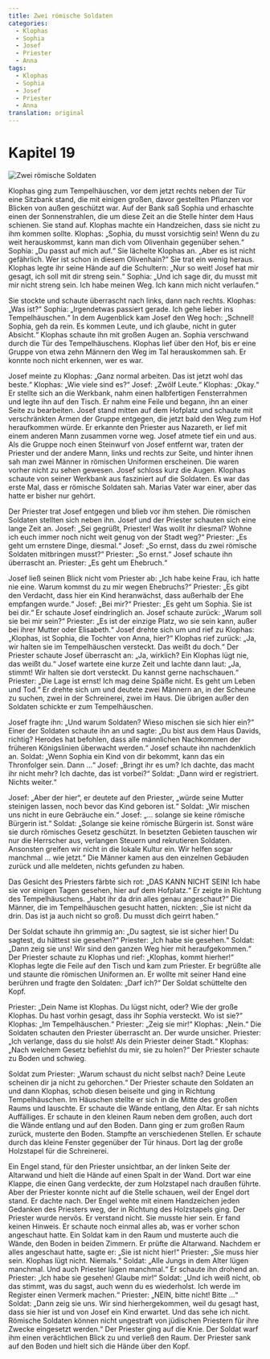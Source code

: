 ```yaml
---
title: Zwei römische Soldaten
categories:
  - Klophas
  - Sophia
  - Josef
  - Priester
  - Anna
tags:
  - Klophas
  - Sophia
  - Josef
  - Priester
  - Anna
translation: original
---
```


# Kapitel 19

![Zwei römische Soldaten](media/illustrations/chapter19.jpg)

Klophas ging zum Tempelhäuschen, vor dem jetzt rechts neben der Tür eine Sitzbank stand, die mit einigen großen, davor gestellten Pflanzen vor Blicken von außen geschützt war.
Auf der Bank saß Sophia und erhaschte einen der Sonnenstrahlen, die um diese Zeit an die Stelle hinter dem Haus schienen.
Sie stand auf.
Klophas machte ein Handzeichen, dass sie nicht zu ihm kommen sollte.
Klophas: „Sophia, du musst vorsichtig sein! Wenn du zu weit herauskommst, kann man dich vom Olivenhain gegenüber sehen.“
Sophia: „Du passt auf mich auf.“
Sie lächelte Klophas an.
„Aber es ist nicht gefährlich. Wer ist schon in diesem Olivenhain?“
Sie trat ein wenig heraus.
Klophas legte ihr seine Hände auf die Schultern: „Nur so weit! Josef hat mir gesagt, ich soll mit dir streng sein.“
Sophia: „Und ich sage dir, du musst mit mir nicht streng sein.
Ich habe meinen Weg.
Ich kann mich nicht verlaufen.“

Sie stockte und schaute überrascht nach links, dann nach rechts.
Klophas: „Was ist?“
Sophia: „Irgendetwas passiert gerade.
Ich gehe lieber ins Tempelhäuschen.“
In dem Augenblick kam Josef den Weg hoch: „Schnell! Sophia, geh da rein.
Es kommen Leute, und ich glaube, nicht in guter Absicht.“
Klophas schaute ihn mit großen Augen an.
Sophia verschwand durch die Tür des Tempelhäuschens.
Klophas lief über den Hof, bis er eine Gruppe von etwa zehn Männern den Weg im Tal herauskommen sah.
Er konnte noch nicht erkennen, wer es war.

Josef meinte zu Klophas: „Ganz normal arbeiten.
Das ist jetzt wohl das beste.“
Klophas: „Wie viele sind es?“
Josef: „Zwölf Leute.“
Klophas: „Okay.“
Er stellte sich an die Werkbank, nahm einen halbfertigen Fensterrahmen und legte ihn auf den Tisch.
Er nahm eine Feile und begann, ihn an einer Seite zu bearbeiten.
Josef stand mitten auf dem Hofplatz und schaute mit verschränkten Armen der Gruppe entgegen, die jetzt bald den Weg zum Hof heraufkommen würde.
Er erkannte den Priester aus Nazareth, er lief mit einem anderen Mann zusammen vorne weg.
Josef atmete tief ein und aus.
Als die Gruppe noch einen Steinwurf von Josef entfernt war, traten der Priester und der andere Mann, links und rechts zur Seite, und hinter ihnen sah man zwei Männer in römischen Uniformen erscheinen.
Die waren vorher nicht zu sehen gewesen.
Josef schloss kurz die Augen.
Klophas schaute von seiner Werkbank aus fasziniert auf die Soldaten.
Es war das erste Mal, dass er römische Soldaten sah.
Marias Vater war einer, aber das hatte er bisher nur gehört.

Der Priester trat Josef entgegen und blieb vor ihm stehen.
Die römischen Soldaten stellten sich neben ihn.
Josef und der Priester schauten sich eine lange Zeit an.
Josef: „Sei gegrüßt, Priester! Was wollt ihr diesmal?
Wohne ich euch immer noch nicht weit genug von der Stadt weg?“
Priester: „Es geht um ernstere Dinge, diesmal.“
Josef: „So ernst, dass du zwei römische Soldaten mitbringen musst?“
Priester: „So ernst.“
Josef schaute ihn überrascht an.
Priester: „Es geht um Ehebruch.“

Josef ließ seinen Blick nicht vom Priester ab: „Ich habe keine Frau, ich hatte nie eine.
Warum kommst du zu mir wegen Ehebruchs?“
Priester: „Es gibt den Verdacht, dass hier ein Kind heranwächst, dass außerhalb der Ehe empfangen wurde.“
Josef: „Bei mir?“
Priester: „Es geht um Sophia.
Sie ist bei dir.“
Er schaute Josef eindringlich an.
Josef schaute zurück: „Warum soll sie bei mir sein?“
Priester: „Es ist der einzige Platz, wo sie sein kann, außer bei ihrer Mutter oder Elisabeth.“
Josef drehte sich um und rief zu Klophas: „Klophas, ist Sophia, die Tochter von Anna, hier?“
Klophas rief zurück: „Ja, wir halten sie im Tempelhäuschen versteckt.
Das weißt du doch.“
Der Priester schaute Josef überrascht an: „Ja, wirklich?
Ein Klophas lügt nie, das weißt du.“
Josef wartete eine kurze Zeit und lachte dann laut: „Ja, stimmt!
Wir halten sie dort versteckt.
Du kannst gerne nachschauen.“
Priester: „Die Lage ist ernst!
Ich mag deine Späße nicht.
Es geht um Leben und Tod.“
Er drehte sich um und deutete zwei Männern an, in der Scheune zu suchen, zwei in der Schreinerei, zwei im Haus.
Die übrigen außer den Soldaten schickte er zum Tempelhäuschen.

Josef fragte ihn: „Und warum Soldaten?
Wieso mischen sie sich hier ein?“
Einer der Soldaten schaute ihn an und sagte: „Du bist aus dem Haus Davids, richtig?
Herodes hat befohlen, dass alle männlichen Nachkommen der früheren Königslinien überwacht werden.“
Josef schaute ihn nachdenklich an.
Soldat: „Wenn Sophia ein Kind von dir bekommt, kann das ein Thronfolger sein.
Dann ...“
Josef: „Bringt ihr es um?
Ich dachte, das macht ihr nicht mehr?
Ich dachte, das ist vorbei?“
Soldat: „Dann wird er registriert.
Nichts weiter.“

Josef: „Aber der hier“, er deutete auf den Priester, „würde seine Mutter steinigen lassen, noch bevor das Kind geboren ist.“
Soldat: „Wir mischen uns nicht in eure Gebräuche ein.“
Josef: „... solange sie keine römische Bürgerin ist.“
Soldat: „Solange sie keine römische Bürgerin ist.
Sonst wäre sie durch römisches Gesetz geschützt.
In besetzten Gebieten tauschen wir nur die Herrscher aus, verlangen Steuern und rekrutieren Soldaten.
Ansonsten greifen wir nicht in die lokale Kultur ein.
Wir helfen sogar manchmal ... wie jetzt.“
Die Männer kamen aus den einzelnen Gebäuden zurück und alle meldeten, nichts gefunden zu haben.

Das Gesicht des Priesters färbte sich rot: „DAS KANN NICHT SEIN!
Ich habe sie vor einigen Tagen gesehen, hier auf dem Hofplatz.“
Er zeigte in Richtung des Tempelhäuschens.
„Habt ihr da drin alles genau angeschaut?“
Die Männer, die im Tempelhäuschen gesucht hatten, nickten: „Sie ist nicht da drin.
Das ist ja auch nicht so groß.
Du musst dich geirrt haben.“

Der Soldat schaute ihn grimmig an: „Du sagtest, sie ist sicher hier!
Du sagtest, du hättest sie gesehen?“
Priester: „Ich habe sie gesehen.“
Soldat: „Dann zeig sie uns! Wir sind den ganzen Weg hier mit heraufgekommen.“
Der Priester schaute zu Klophas und rief: „Klophas, kommt hierher!“
Klophas legte die Feile auf den Tisch und kam zum Priester.
Er begrüßte alle und staunte die römischen Uniformen an.
Er wollte mit seiner Hand eine berühren und fragte den Soldaten: „Darf ich?“
Der Soldat schüttelte den Kopf.

Priester: „Dein Name ist Klophas.
Du lügst nicht, oder?
Wie der große Klophas.
Du hast vorhin gesagt, dass ihr Sophia versteckt.
Wo ist sie?“
Klophas: „Im Tempelhäuschen.“
Priester: „Zeig sie mir!“
Klophas: „Nein.“
Die Soldaten schauten den Priester überrascht an.
Der wurde unsicher.
Priester: „Ich verlange, dass du sie holst!
Als dein Priester deiner Stadt.“
Klophas: „Nach welchem Gesetz befiehlst du mir, sie zu holen?“
Der Priester schaute zu Boden und schwieg.

Soldat zum Priester: „Warum schaust du nicht selbst nach?
Deine Leute scheinen dir ja nicht zu gehorchen.“
Der Priester schaute den Soldaten an und dann Klophas, schob diesen beiseite und ging in Richtung Tempelhäuschen.
Im Häuschen stellte er sich in die Mitte des großen Raums und lauschte.
Er schaute die Wände entlang, den Altar.
Er sah nichts Auffälliges.
Er schaute in den kleinen Raum neben dem großen, auch dort die Wände entlang und auf den Boden.
Dann ging er zum großen Raum zurück, musterte den Boden.
Stampfte an verschiedenen Stellen.
Er schaute durch das kleine Fenster gegenüber der Tür hinaus.
Dort lag der große Holzstapel für die Schreinerei.

Ein Engel stand, für den Priester unsichtbar, an der linken Seite der Altarwand und hielt die Hände auf einen Spalt in der Wand.
Dort war eine Klappe, die einen Gang verdeckte, der zum Holzstapel nach draußen führte.
Aber der Priester konnte nicht auf die Stelle schauen, weil der Engel dort stand.
Er dachte nach.
Der Engel wehte mit einem Handzeichen jeden Gedanken des Priesters weg, der in Richtung des Holzstapels ging.
Der Priester wurde nervös.
Er verstand nicht.
Sie musste hier sein.
Er fand keinen Hinweis.
Er schaute noch einmal alles ab, was er vorher schon angeschaut hatte.
Ein Soldat kam in den Raum und musterte auch die Wände, den Boden in beiden Zimmern.
Er prüfte die Altarwand.
Nachdem er alles angeschaut hatte, sagte er: „Sie ist nicht hier!“
Priester: „Sie muss hier sein.
Klophas lügt nicht.
Niemals.“
Soldat: „Alle Jungs in dem Alter lügen manchmal.
Und auch Priester lügen manchmal.“
Er schaute ihn drohend an.
Priester: „Ich habe sie gesehen! Glaube mir!“
Soldat: „Und ich weiß nicht, ob das stimmt, was du sagst, auch wenn du es wiederholst.
Ich werde im Register einen Vermerk machen.“
Priester: „NEIN, bitte nicht! Bitte ...“
Soldat: „Dann zeig sie uns.
Wir sind hierhergekommen, weil du gesagt hast, dass sie hier ist und von Josef ein Kind erwartet.
Und das sehe ich nicht.
Römische Soldaten können nicht ungestraft von jüdischen Priestern für ihre Zwecke eingesetzt werden.“
Der Priester ging auf die Knie.
Der Soldat warf ihm einen verächtlichen Blick zu und verließ den Raum.
Der Priester sank auf den Boden und hielt sich die Hände über den Kopf.
